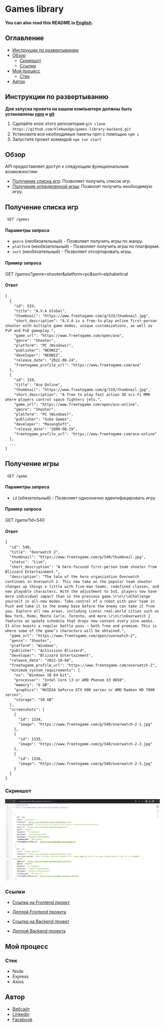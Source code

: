 # Games library

**You can also read this README in [English](https://github.com/klekwedge/games-library-backend/blob/main/README.EN.md).**

## Оглавление

- [Инструкции по развертыванию](#инструкции-по-развертыванию)
- [Обзор](#обзор)
  - [Скриншот](#скриншот)
  - [Ссылки](#ссылки)
- [Мой процесс](#мой-процесс)
  - [Стек](#стек)
- [Автор](#автор)

## Инструкции по развертыванию

**Для запуска проекта на вашем компьютере должны быть установлены [npm](https://nodejs.org/en/) и [git](https://git-scm.com/downloads)**

1. Сделайте клон этого репозитория ```git clone https://github.com/klekwedge/games-library-backend.git```
2. Установите все необходимые пакеты npm с помощью ```npm i```
3. Запустите проект командой ```npm run start```

## Обзор

API предоставляет доступ к следующим функциональным возможностям:

- [Получение списка игр](#получение-списка-игр): Позволяет получить список игр.
- [Получение определенной игры](#получение-игры): Позволят получить необходимую игру.

## Получение списка игр

` GET /games`

#### Параметры запроса

- `genre` (необязательный) - Позволяет получить игры по жанру.
- `platform` (необязательный) - Позволяет получить игры по платформе.
- `sort` (необязательный) - Позволяет отсортировать игры.

#### Пример запроса

GET /games?genre=shooter&platform=pc&sort=alphabetical

#### Ответ

```
[
  {
    "id": 533,
    "title": "A.V.A Global",
    "thumbnail": "https://www.freetogame.com/g/533/thumbnail.jpg",
    "short_description": "A.V.A is a free-to-play online first-person shooter with multiple game modes, unique customizations, as well as PvP and PvE gameplay.",
    "game_url": "https://www.freetogame.com/open/ava",
    "genre": "Shooter",
    "platform": "PC (Windows)",
    "publisher": "NEOWIZ",
    "developer": "NEOWIZ",
    "release_date": "2022-08-24",
    "freetogame_profile_url": "https://www.freetogame.com/ava"
  },
  {
    "id": 319,
    "title": "Ace Online",
    "thumbnail": "https://www.freetogame.com/g/319/thumbnail.jpg",
    "short_description": "A free to play fast action 3D sci-fi MMO where players control space fighters jets.",
    "game_url": "https://www.freetogame.com/open/ace-online",
    "genre": "Shooter",
    "platform": "PC (Windows)",
    "publisher": "Suba Games",
    "developer": "MasangSoft",
    "release_date": "2008-08-29",
    "freetogame_profile_url": "https://www.freetogame.com/ace-online"
  },
  ...
]
```


## Получение игры

` GET /game`

#### Параметры запроса

- `id` (обязательный) - Позволяет однозначно идентифицировать игру

#### Пример запроса

GET /game?id=540

#### Ответ

```
{
  "id": 540,
  "title": "Overwatch 2",
  "thumbnail": "https://www.freetogame.com/g/540/thumbnail.jpg",
  "status": "Live",
  "short_description": "A hero-focused first-person team shooter from Blizzard Entertainment.",
  "description": "The tale of the hero organization Overwatch continues in Overwatch 2. This new take on the popular team shooter changes up things a little with five-man teams, redefined classes, and new playable characters. With the adjustment to 5v5, players now have more individual impact than in the previous game.\r\n\r\nChallenge yourself in all-new modes. Take control of a robot with your team in Push and take it to the enemy base before the enemy can take it from you. Explore all new areas, including iconic real-world cities such as New York, Rome, Monte Carlo, Toronto, and more.\r\n\r\nOverwatch 2 features an update schedule that drops new content every nine weeks. It also boasts a regular battle pass – both free and premium. This is where some of the game’s characters will be obtained.",
  "game_url": "https://www.freetogame.com/open/overwatch-2",
  "genre": "Shooter",
  "platform": "Windows",
  "publisher": "Activision Blizzard",
  "developer": "Blizzard Entertainment",
  "release_date": "2022-10-04",
  "freetogame_profile_url": "https://www.freetogame.com/overwatch-2",
  "minimum_system_requirements": {
    "os": "Windows 10 64-bit",
    "processor": "Intel Core i3 or AMD Phenom X3 8650",
    "memory": "6 GB",
    "graphics": "NVIDIA GeForce GTX 600 series or AMD Radeon HD 7000 series",
    "storage": "50 GB"
  },
  "screenshots": [
    {
      "id": 1334,
      "image": "https://www.freetogame.com/g/540/overwatch-2-1.jpg"
    },
    {
      "id": 1335,
      "image": "https://www.freetogame.com/g/540/overwatch-2-2.jpg"
    },
    {
      "id": 1336,
      "image": "https://www.freetogame.com/g/540/overwatch-2-3.jpg"
    }
  ]
}
```

### Скриншот

![Главный экран](./preview/screenshot.png)

### Ссылки

- [Ссылка на Frontend проект](https://github.com/klekwedge/games-library)
- [Деплой Frontend проекта](https://klekwedge-games-library.vercel.app/)

- [Ссылка на Backend проект](https://github.com/klekwedge/games-library-backend)
- [Деплой Backend проекта](https://klekwedge-games-library-backend.onrender.com/games)

## Мой процесс

### Стек

- Node
- Express
- Axios

## Автор

- [Вебсайт](https://klekwedge-cv.vercel.app/)
- [Linkedin](https://www.linkedin.com/in/klekwedge/)
- [Facebook](https://www.facebook.com/klekwedge)
